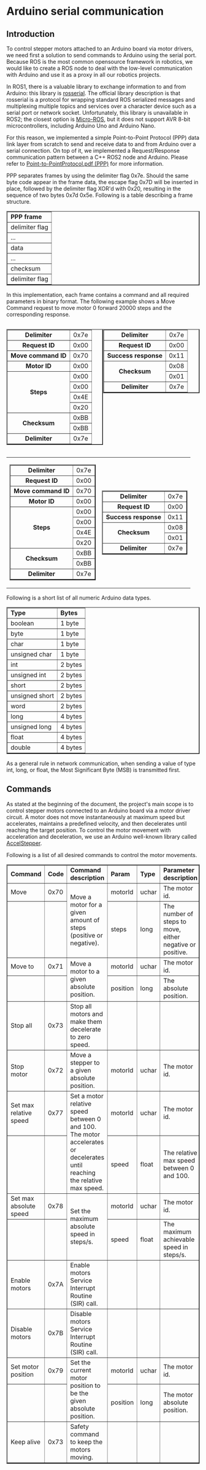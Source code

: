 # Arduino serial communication

## Introduction

To control stepper motors attached to an Arduino board via motor drivers, we need first a solution to send commands to Arduino using the serial port. Because ROS is the most common opensource framework in robotics, we would like to create a ROS node to deal with the low-level communication with Arduino and use it as a proxy in all our robotics projects.

In ROS1, there is a valuable library to exchange information to and from Arduino: this library is [rosserial](http://wiki.ros.org/rosserial). The official library description is that rosserial is a protocol for wrapping standard ROS serialized messages and multiplexing multiple topics and services over a character device such as a serial port or network socket. Unfortunately, this library is unavailable in ROS2; the closest option is [Micro-ROS](https://micro.ros.org/docs/overview/features/), but it does not support AVR 8-bit microcontrollers, including Arduino Uno and Arduino Nano.

For this reason, we implemented a simple Point-to-Point Protocol (PPP) data link layer from scratch to send and receive data to and from Arduino over a serial connection. On top of it, we implemented a Request/Response communication pattern between a C++ ROS2 node and Arduino. Please refer to [Point-to-PointProtocol.pdf (PPP)](<./lectures/Point-to-Point%20Protocol%20(PPP).pdf>) for more information.

PPP separates frames by using the delimiter flag 0x7e. Should the same byte code appear in the frame data, the escape flag 0x7D will be inserted in place, followed by the delimiter flag XOR'd with 0x20, resulting in the sequence of two bytes 0x7d 0x5e. Following is a table describing a frame structure.

<table align="center" border="2px">
  <tr><td><b>PPP frame</b></td></tr>
  <tr><td>delimiter flag</td></tr>
  <tr><td>...</td></tr>
  <tr><td>data</td></tr>
  <tr><td>...</td></tr>
  <tr><td>checksum</td></tr>
  <tr><td>delimiter flag</td></tr>
</table>

In this implementation, each frame contains a command and all required parameters in binary format. The following example shows a Move Command request to move motor 0 forward 20000 steps and the corresponding response.

<div style="display: flex;">
    <div style="flex:50%">
       <table align="center" border="2px">
        <tr>
          <td align="center"><b>Delimiter</b></td>
          <td align="center">0x7e</td>
        </tr>
        <tr>
          <td align="center"><b>Request ID</b></td>
          <td align="center">0x00</td>
        </tr>
       <tr>
          <td align="center"><b>Move command ID</b></td>
          <td align="center">0x70</td>
        </tr>
        <tr>
          <td align="center"><b>Motor ID</b></td>
          <td align="center">0x00</td>
        </tr>
        <tr>
          <td align="center" rowspan="4"><b>Steps</b></td>
          <td align="center">0x00</td>
        </tr>
        <tr>
          <td align="center">0x00</td>
        </tr>
        <tr>
          <td align="center">0x4E</td>
        </tr>
        <tr>
          <td align="center">0x20</td>
        </tr>
        <tr>
          <td align="center" rowspan="2"><b>Checksum</b></td>
          <td align="center">0xBB</td>
        </tr>
        <tr>
          <td align="center">0xBB</td>
        </tr>
        <tr>
          <td align="center"><b>Delimiter</b></td>
          <td align="center">0x7e</td>
        </tr>
      </table>
    </div>
    <div style="flex:50%">
      <table align="center" border="2px">
        <tr>
          <td align="center"><b>Delimiter</b></td>
          <td align="center">0x7e</td>
        </tr>
        <tr>
          <td align="center"><b>Request ID</b></td>
          <td align="center">0x00</td>
        </tr>
        <tr>
          <td align="center"><b>Success response</b></td>
          <td align="center">0x11</td>
        </tr>
        <tr>
          <td align="center" rowspan="2"><b>Checksum</b></td>
          <td align="center">0x08</td>
        </tr>
        <tr>
          <td align="center">0x01</td>
        </tr>
        <tr>
          <td align="center"><b>Delimiter</b></td>
          <td align="center">0x7e</td>
        </tr>
      </table>
    </div>
</div>

<table align="center" border="0px">
  <tr border="0px">
    <td border="0px">
      <table align="center" border="2px">
        <tr>
          <td align="center"><b>Delimiter</b></td>
          <td align="center">0x7e</td>
        </tr>
        <tr>
          <td align="center"><b>Request ID</b></td>
          <td align="center">0x00</td>
        </tr>
       <tr>
          <td align="center"><b>Move command ID</b></td>
          <td align="center">0x70</td>
        </tr>
        <tr>
          <td align="center"><b>Motor ID</b></td>
          <td align="center">0x00</td>
        </tr>
        <tr>
          <td align="center" rowspan="4"><b>Steps</b></td>
          <td align="center">0x00</td>
        </tr>
        <tr>
          <td align="center">0x00</td>
        </tr>
        <tr>
          <td align="center">0x4E</td>
        </tr>
        <tr>
          <td align="center">0x20</td>
        </tr>
        <tr>
          <td align="center" rowspan="2"><b>Checksum</b></td>
          <td align="center">0xBB</td>
        </tr>
        <tr>
          <td align="center">0xBB</td>
        </tr>
        <tr>
          <td align="center"><b>Delimiter</b></td>
          <td align="center">0x7e</td>
        </tr>
      </table>
    </td>
     <td border="0px">
      <table align="center" border="2px">
        <tr>
          <td align="center"><b>Delimiter</b></td>
          <td align="center">0x7e</td>
        </tr>
        <tr>
          <td align="center"><b>Request ID</b></td>
          <td align="center">0x00</td>
        </tr>
        <tr>
          <td align="center"><b>Success response</b></td>
          <td align="center">0x11</td>
        </tr>
        <tr>
          <td align="center" rowspan="2"><b>Checksum</b></td>
          <td align="center">0x08</td>
        </tr>
        <tr>
          <td align="center">0x01</td>
        </tr>
        <tr>
          <td align="center"><b>Delimiter</b></td>
          <td align="center">0x7e</td>
        </tr>
      </table>
     </td> 
  </tr>
</table>

Following is a short list of all numeric Arduino data types.

<table align="center" border="2px">
  <tr><td><b>Type</b></td><td><b>Bytes</b></td></tr>
  <tr><td>boolean</td><td>1 byte</td></tr>
  <tr><td>byte</td><td>1 byte</td></tr>
  <tr><td>char</td><td>1 byte</td></tr>
  <tr><td>unsigned char</td><td>1 byte</td></tr>
  <tr><td>int</td><td>2 bytes</td></tr>
  <tr><td>unsigned int</td><td>2 bytes</td></tr>
  <tr><td>short</td><td>2 bytes</td></tr>
  <tr><td>unsigned short</td><td>2 bytes</td></tr>
  <tr><td>word</td><td>2 bytes</td></tr>
  <tr><td>long</td><td>4 bytes</td></tr>
  <tr><td>unsigned long</td><td>4 bytes</td></tr>
  <tr><td>float</td><td>4 bytes</td></tr>
  <tr><td>double</td><td>4 bytes</td></tr>
</table>

As a general rule in network communication, when sending a value of type int, long, or float, the Most Significant Byte (MSB) is transmitted first.

## Commands

As stated at the beginning of the document, the project's main scope is to control stepper motors connected to an Arduino board via a motor driver circuit. A motor does not move instantaneously at maximum speed but accelerates, maintains a predefined velocity, and then decelerates until reaching the target position. To control the motor movement with acceleration and deceleration, we use an Arduino well-known library called [AccelStepper](https://www.airspayce.com/mikem/arduino/AccelStepper/).

Following is a list of all desired commands to control the motor movements.

<table align="center" border="2px">
    <tr>
        <td><b>Command<b></td>
        <td><b>Code<b></td>
        <td><b>Command description<b></td>
        <td><b>Param<b></td>
        <td><b>Type<b></td>
        <td><b>Parameter description</b></td>
    </tr>
    <tr>
        <td>Move<b></td>
        <td>0x70</td>
        <td rowspan="2">Move a motor for a given amount of steps (positive or negative).</td>
        <td>motorId</td>
        <td>uchar</td>
        <td>The motor id.</td>
    </tr>
    <tr>
        <td></td>
        <td></td>
        <td>steps</td>
        <td>long</td>
        <td>The number of steps to move, either negative or positive.</td>
    </tr>
    <tr>
        <td>Move to<b></td>
        <td>0x71</td>
        <td rowspan="2">Move a motor to a given absolute position.</td>
        <td>motorId</td>
        <td>uchar</td>
        <td>The motor id.</td>
    </tr>
    <tr>
        <td></td>
        <td></td>
        <td>position</td>
        <td>long</td>
        <td>The absolute position.</td>
    </tr>
    <tr>
        <td>Stop all<b></td>
        <td>0x73</td>
        <td >Stop all motors and make them decelerate to zero speed.</td>
        <td></td>
        <td></td>
        <td></td>
    </tr>
    <tr>
        <td>Stop motor<b></td>
        <td>0x72</td>
        <td>Move a stepper to a given absolute position.</td>
        <td>motorId</td>
        <td>uchar</td>
        <td>The motor id.</td>
    </tr>
    <tr>
        <td>Set max relative speed<b></td>
        <td>0x77</td>
        <td rowspan="2">Set a motor relative speed between 0 and 100.<br/>The motor accelerates or decelerates until reaching the relative max speed.</td>
        <td>motorId</td>
        <td>uchar</td>
        <td>The motor id.</td>
    </tr>
    <tr>
        <td></td>
        <td></td>
        <td>speed</td>
        <td>float</td>
        <td>The relative max speed between 0 and 100.</td>
    </tr>
    <tr>
        <td>Set max absolute speed<b></td>
        <td>0x78</td>
        <td rowspan="2">Set the maximum absolute speed in steps/s.</td>
        <td>motorId</td>
        <td>uchar</td>
        <td>The motor id.</td>
    </tr>
    <tr>
        <td></td>
        <td></td>
        <td>speed</td>
        <td>float</td>
        <td>The maximum achievable speed in steps/s.</td>
    </tr>
    <tr>
        <td>Enable motors<b></td>
        <td>0x7A</td>
        <td>Enable motors Service Interrupt Routine (SIR) call.</td>
        <td></td>
        <td></td>
        <td></td>
    </tr>
    <tr>
        <td>Disable motors<b></td>
        <td>0x7B</td>
        <td>Disable motors Service Interrupt Routine (SIR) call.</td>
        <td></td>
        <td></td>
        <td></td>
    </tr>
    <tr>
        <td>Set motor position<b></td>
        <td>0x79</td>
        <td rowspan="2">Set the current motor position to be the given absolute position.</td>
        <td>motorId</td>
        <td>uchar</td>
        <td>The motor id.</td>
    </tr>
    <tr>
        <td></td>
        <td></td>
        <td>position</td>
        <td>long</td>
        <td>The motor absolute position.</td>
    </tr>
    <tr>
        <td>Keep alive<b></td>
        <td>0x73</td>
        <td >Safety command to keep the motors moving.</td>
        <td></td>
        <td></td>
        <td></td>
    </tr>
</table>
